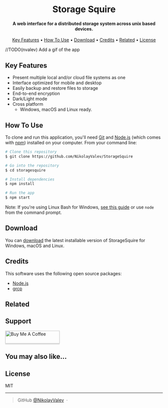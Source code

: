 
<h1 align="center">
  <br>
  Storage Squire
  <br>
</h1>

<h4 align="center"> A web interface for a distributed storage system across unix based devices.</h4>

<p align="center">
</p>

<p align="center">
  <a href="#key-features">Key Features</a> •
  <a href="#how-to-use">How To Use</a> •
  <a href="#download">Download</a> •
  <a href="#credits">Credits</a> •
  <a href="#related">Related</a> •
  <a href="#license">License</a>
</p>

//TODO(nvalev) Add a gif of the app
## Key Features
* Present multiple local and/or cloud file systems as one
* Interface optimized for mobile and desktop
* Easily backup and restore files to storage
* End-to-end encryption
* Dark/Light mode
* Cross platform
  - Windows, macOS and Linux ready.

## How To Use

To clone and run this application, you'll need [Git](https://git-scm.com) and [Node.js](https://nodejs.org/en/download/) (which comes with [npm](http://npmjs.com)) installed on your computer. From your command line:

```bash
# Clone this repository
$ git clone https://github.com/NikolayValev/StorageSquire

# Go into the repository
$ cd storagesquire

# Install dependencies
$ npm install

# Run the app
$ npm start
```

Note: If you're using Linux Bash for Windows, [see this guide](https://www.howtogeek.com/261575/how-to-run-graphical-linux-desktop-applications-from-windows-10s-bash-shell/) or use `node` from the command prompt.


## Download

You can [download](https://github.com/NikolayValev/StorageSquire) the latest installable version of StorageSquire for Windows, macOS and Linux.

## Credits

This software uses the following open source packages:

- [Node.js](https://nodejs.org/)
- [grcp](https://grpc.io/)

## Related


## Support

<a href="https://www.buymeacoffee.com/nikolaival4" target="_blank"><img src="https://www.buymeacoffee.com/assets/img/custom_images/purple_img.png" alt="Buy Me A Coffee" style="height: 41px !important;width: 174px !important;box-shadow: 0px 3px 2px 0px rgba(190, 190, 190, 0.5) !important;-webkit-box-shadow: 0px 3px 2px 0px rgba(190, 190, 190, 0.5) !important;" ></a>


## You may also like...


## License

MIT

---

> GitHub [@NikolayValev](https://github.com/NikolayValev) &nbsp;&middot;&nbsp;
